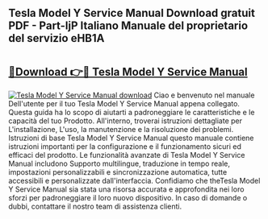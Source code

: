 ## Tesla Model Y Service Manual Download gratuit PDF - Part-ljP Italiano Manuale del proprietario del servizio eHB1A

# <h2><a href="http://dfdy6l.blite.top/?on=Tesla+Model+Y+Service+Manual">🔗Download 👉🔴 Tesla Model Y Service Manual</a></h2>

[![Tesla Model Y Service Manual download](https://i.imgur.com/lujVjoI.png)](http://dfdy6l.blite.top/?on=Tesla+Model+Y+Service+Manual)
Ciao e benvenuto nel manuale Dell'utente per il tuo Tesla Model Y Service Manual appena collegato. Questa guida ha lo scopo di aiutarti a padroneggiare le caratteristiche e le capacità del tuo Prodotto. All'interno, troverai istruzioni dettagliate per L'installazione, L'uso, la manutenzione e la risoluzione dei problemi. Istruzioni di base Tesla Model Y Service Manual questo manuale contiene istruzioni importanti per la configurazione e il funzionamento sicuri ed efficaci del prodotto. Le funzionalità avanzate di Tesla Model Y Service Manual includono Supporto multilingue, traduzione in tempo reale, impostazioni personalizzabili e sincronizzazione automatica, tutte accessibili e personalizzate dall'interfaccia. Confidiamo che theTesla Model Y Service Manual sia stata una risorsa accurata e approfondita nei loro sforzi per padroneggiare il loro nuovo dispositivo. In caso di domande o dubbi, contattare il nostro team di assistenza clienti.
